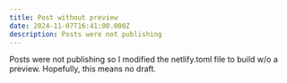 ```yaml
---
title: Post without preview
date: 2024-11-07T16:41:00.000Z
description: Posts were not publishing
---
```

Posts were not publishing so I modified the netlify.toml file to build w/o a preview. Hopefully, this means no draft.

